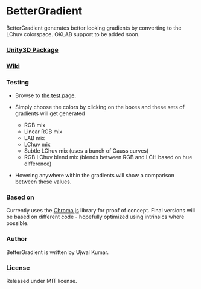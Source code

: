 # BetterGradient

BetterGradient generates better looking gradients by converting to the LChuv colorspace. OKLAB support to be added soon.

### [Unity3D Package](https://github.com/Xankill3r/BetterGradient/releases/latest)

### [Wiki](https://github.com/Xankill3r/BetterGradient/wiki)

### Testing

* Browse to [the test page](https://xankill3r.github.io/BetterGradient/).

* Simply choose the colors by clicking on the boxes and these sets of gradients will get generated
  * RGB mix
  * Linear RGB mix
  * LAB mix
  * LChuv mix
  * Subtle LChuv mix (uses a bunch of Gauss curves)
  * RGB LChuv blend mix (blends between RGB and LCH based on hue difference)

* Hovering anywhere within the gradients will show a comparison between these values.

### Based on

Currently uses the [Chroma.js](https://github.com/gka/chroma.js) library for proof of concept. Final versions will be based on different code - hopefully optimized using intrinsics where possible.

### Author

BetterGradient is written by Ujwal Kumar.

### License

Released under MIT license.

